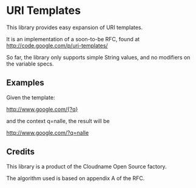 URI Templates
=============

This library provides easy expansion of URI templates.

It is an implementation of a soon-to-be RFC, found at
http://code.google.com/p/uri-templates/

So far, the library only supports simple String values, and
no modifiers on the variable specs.

Examples
--------

Given the template:

   http://www.google.com/{?q}

and the context q=nalle, the result will be

  http://www.google.com/?q=nalle


Credits
-------

This library is a product of the Cloudname Open Source factory.

The algorithm used is based on appendix A of the RFC.

